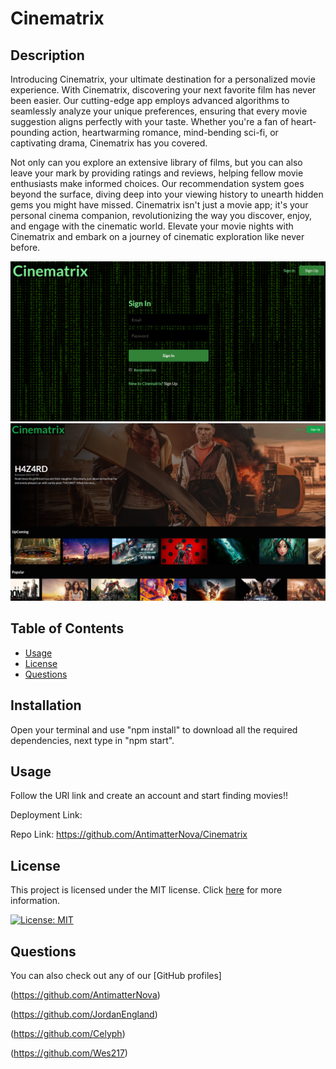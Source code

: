 # Cinematrix

## Description

Introducing Cinematrix, your ultimate destination for a personalized movie experience. With Cinematrix, discovering your next favorite film has never been easier. Our cutting-edge app employs advanced algorithms to seamlessly analyze your unique preferences, ensuring that every movie suggestion aligns perfectly with your taste. Whether you're a fan of heart-pounding action, heartwarming romance, mind-bending sci-fi, or captivating drama, Cinematrix has you covered.

Not only can you explore an extensive library of films, but you can also leave your mark by providing ratings and reviews, helping fellow movie enthusiasts make informed choices. Our recommendation system goes beyond the surface, diving deep into your viewing history to unearth hidden gems you might have missed. Cinematrix isn't just a movie app; it's your personal cinema companion, revolutionizing the way you discover, enjoy, and engage with the cinematic world. Elevate your movie nights with Cinematrix and embark on a journey of cinematic exploration like never before.

<img src='client\src\assets\Cinematrix.png'>
<img src='client\src\assets\Cinematrix2.png'>

## Table of Contents

- [Usage](#usage)
- [License](#license)
- [Questions](#questions)

## Installation

Open your terminal and use "npm install" to download all the required dependencies, next type in "npm start".

## Usage

Follow the URl link and create an account and start finding movies!!

Deployment Link: 

Repo Link: https://github.com/AntimatterNova/Cinematrix

## License

This project is licensed under the MIT license. Click [here](https://opensource.org/licenses/MIT) for more information.

[![License: MIT](https://img.shields.io/badge/License-MIT-yellow.svg)](https://opensource.org/licenses/MIT)


## Questions

 You can also check out any of our [GitHub profiles]

 (https://github.com/AntimatterNova)

 (https://github.com/JordanEngland)

 (https://github.com/Celyph)

 (https://github.com/Wes217)

